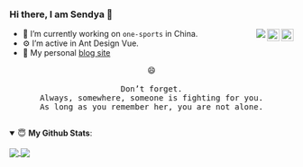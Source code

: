 ### Hi there, I am Sendya 👋

<a href="https://t.me/Tookochan" title="Sendya's Telegram" target="_blank" rel="nofollow"><img align="right" alt="Sendya Telegram" width="22px" src="https://cdn.jsdelivr.net/npm/simple-icons@v3/icons/telegram.svg" /></a><a href="https://sendya.me/" title="Sendya's Blog" target="_blank" rel="nofollow"><img align="right" alt="Sendya's Blog" width="22px" src="https://cdn.jsdelivr.net/npm/simple-icons@v3/icons/micro-dot-blog.svg" /></a>
<img align="right" src="https://visitor-badge.glitch.me/badge?page_id=sendya" />


- 🔭 I’m currently working on `one-sports` in China.
- ⚙️ I’m active in Ant Design Vue.
- 👋 My personal [blog site](https://sendya.me/)

<p align="center">
 😄
<br/>
<br/>
<samp>
 Don’t forget.<br>
Always, somewhere, someone is fighting for you.<br/>
As long as you remember her, you are not alone.<br/><br/>
 </samp>
</p>

<details open>
 <summary> 😇 <b>My Github Stats</b>: </summary>
 <br/>
 <a href="https://github.com/anuraghazra/github-readme-stats" title="Sendya's Github Stars">
  <img align="center" src="https://github-readme-stats.vercel.app/api?username=sendya&count_private=true&hide=issues&line_height=24" />
 </a>
 <a href="https://github.com/anuraghazra/github-readme-stats" title="Tops Language">
  <img align="center" src="https://github-readme-stats.vercel.app/api/top-langs/?username=sendya&layout=compact" />
 </a>
</details>

<!--
**sendya/sendya** is a ✨ _special_ ✨ repository because its `README.md` (this file) appears on your GitHub profile.

Here are some ideas to get you started:

- 🔭 I’m currently working on ...
- 🌱 I’m currently learning ...
- 👯 I’m looking to collaborate on ...
- 🤔 I’m looking for help with ...
- 💬 Ask me about ...
- 📫 How to reach me: ...
- 😄 Pronouns: ...
- ⚡ Fun fact: ...
-->
